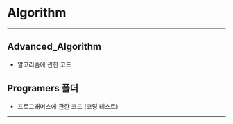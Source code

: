 # Algorithm
----------------------------------------------
## Advanced_Algorithm

  * 알고리즘에 관한 코드

## Programers 폴더

  * 프로그래머스에 관한 코드 (코딩 테스트)

--------------------------------------------------
